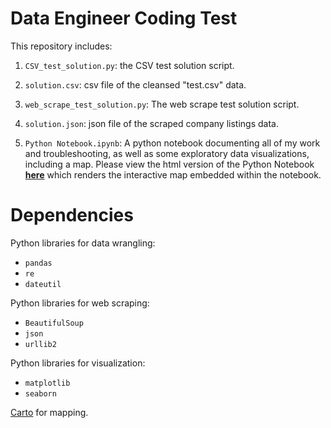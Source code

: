# Data Engineer Coding Test

This repository includes:

1. `CSV_test_solution.py`: the CSV test solution script.

2. `solution.csv`: csv file of the cleansed "test.csv" data.

3. `web_scrape_test_solution.py`: The web scrape test solution script.

4. `solution.json`: json file of the scraped company listings data.

5. `Python Notebook.ipynb`: A python notebook documenting all of my work and troubleshooting, as well as some exploratory data visualizations, including a map. Please view the html version of the Python Notebook [**here**](http://nbviewer.jupyter.org/github/willgeary/DataEngineerCodingTest/blob/master/Python%20Notebook.ipynb) which renders the interactive map embedded within the notebook.

# Dependencies
Python libraries for data wrangling:
- `pandas`
- `re`
- `dateutil`

Python libraries for web scraping:
- `BeautifulSoup`
- `json`
- `urllib2`

Python libraries for visualization:
- `matplotlib`
- `seaborn`

[Carto](https://carto.com/) for mapping.
